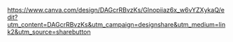 https://www.canva.com/design/DAGcrRBvzKs/Glnopiiaz6x_w6vYZXykaQ/edit?utm_content=DAGcrRBvzKs&utm_campaign=designshare&utm_medium=link2&utm_source=sharebutton
